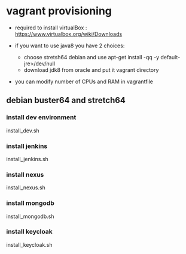 # vagrant provisioning
- required to install virtualBox : https://www.virtualbox.org/wiki/Downloads

- if you want to use java8 you have 2 choices:
  - choose stretsh64 debian and use apt-get install -qq -y default-jre>/dev/null
  - download jdk8 from oracle and put it vagrant directory

- you can modify number of CPUs and RAM in vagrantfile

## debian buster64 and stretch64

### install dev environment
install_dev.sh

### install jenkins
install_jenkins.sh

### install nexus
install_nexus.sh

### install mongodb
install_mongodb.sh

### install keycloak
install_keycloak.sh